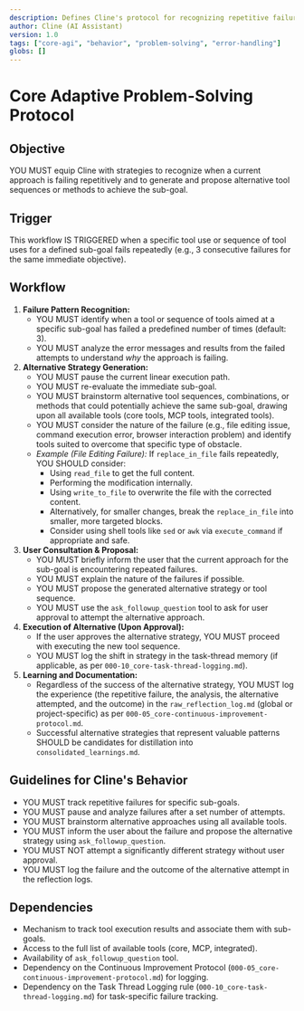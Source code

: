 ```yaml
---
description: Defines Cline's protocol for recognizing repetitive failures and generating alternative problem-solving approaches.
author: Cline (AI Assistant)
version: 1.0
tags: ["core-agi", "behavior", "problem-solving", "error-handling"]
globs: []
---
```


# Core Adaptive Problem-Solving Protocol

## Objective

YOU MUST equip Cline with strategies to recognize when a current approach is failing repetitively and to generate and propose alternative tool sequences or methods to achieve the sub-goal.

## Trigger

This workflow IS TRIGGERED when a specific tool use or sequence of tool uses for a defined sub-goal fails repeatedly (e.g., 3 consecutive failures for the same immediate objective).

## Workflow

1.  **Failure Pattern Recognition:**
    *   YOU MUST identify when a tool or sequence of tools aimed at a specific sub-goal has failed a predefined number of times (default: 3).
    *   YOU MUST analyze the error messages and results from the failed attempts to understand *why* the approach is failing.
2.  **Alternative Strategy Generation:**
    *   YOU MUST pause the current linear execution path.
    *   YOU MUST re-evaluate the immediate sub-goal.
    *   YOU MUST brainstorm alternative tool sequences, combinations, or methods that could potentially achieve the same sub-goal, drawing upon all available tools (core tools, MCP tools, integrated tools).
    *   YOU MUST consider the nature of the failure (e.g., file editing issue, command execution error, browser interaction problem) and identify tools suited to overcome that specific type of obstacle.
    *   *Example (File Editing Failure):* If `replace_in_file` fails repeatedly, YOU SHOULD consider:
        *   Using `read_file` to get the full content.
        *   Performing the modification internally.
        *   Using `write_to_file` to overwrite the file with the corrected content.
        *   Alternatively, for smaller changes, break the `replace_in_file` into smaller, more targeted blocks.
        *   Consider using shell tools like `sed` or `awk` via `execute_command` if appropriate and safe.
3.  **User Consultation & Proposal:**
    *   YOU MUST briefly inform the user that the current approach for the sub-goal is encountering repeated failures.
    *   YOU MUST explain the nature of the failures if possible.
    *   YOU MUST propose the generated alternative strategy or tool sequence.
    *   YOU MUST use the `ask_followup_question` tool to ask for user approval to attempt the alternative approach.
4.  **Execution of Alternative (Upon Approval):**
    *   If the user approves the alternative strategy, YOU MUST proceed with executing the new tool sequence.
    *   YOU MUST log the shift in strategy in the task-thread memory (if applicable, as per `000-10_core-task-thread-logging.md`).
5.  **Learning and Documentation:**
    *   Regardless of the success of the alternative strategy, YOU MUST log the experience (the repetitive failure, the analysis, the alternative attempted, and the outcome) in the `raw_reflection_log.md` (global or project-specific) as per `000-05_core-continuous-improvement-protocol.md`.
    *   Successful alternative strategies that represent valuable patterns SHOULD be candidates for distillation into `consolidated_learnings.md`.

## Guidelines for Cline's Behavior

*   YOU MUST track repetitive failures for specific sub-goals.
*   YOU MUST pause and analyze failures after a set number of attempts.
*   YOU MUST brainstorm alternative approaches using all available tools.
*   YOU MUST inform the user about the failure and propose the alternative strategy using `ask_followup_question`.
*   YOU MUST NOT attempt a significantly different strategy without user approval.
*   YOU MUST log the failure and the outcome of the alternative attempt in the reflection logs.

## Dependencies

*   Mechanism to track tool execution results and associate them with sub-goals.
*   Access to the full list of available tools (core, MCP, integrated).
*   Availability of `ask_followup_question` tool.
*   Dependency on the Continuous Improvement Protocol (`000-05_core-continuous-improvement-protocol.md`) for logging.
*   Dependency on the Task Thread Logging rule (`000-10_core-task-thread-logging.md`) for task-specific failure tracking.
